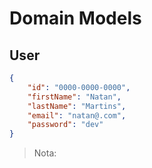 # Domain Models

## User

```json
{
    "id": "0000-0000-0000",
    "firstName": "Natan",
    "lastName": "Martins",
    "email": "natan@.com",
    "password": "dev"
}
```
> Nota: 
